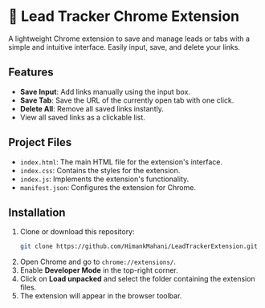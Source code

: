 # 🧲 Lead Tracker Chrome Extension

A lightweight Chrome extension to save and manage leads or tabs with a simple and intuitive interface. Easily input, save, and delete your links.

## Features
- **Save Input**: Add links manually using the input box.
- **Save Tab**: Save the URL of the currently open tab with one click.
- **Delete All**: Remove all saved links instantly.
- View all saved links as a clickable list.

## Project Files
- `index.html`: The main HTML file for the extension's interface.
- `index.css`: Contains the styles for the extension.
- `index.js`: Implements the extension's functionality.
- `manifest.json`: Configures the extension for Chrome.

## Installation
1. Clone or download this repository:
   ```bash
   git clone https://github.com/HimankMahani/LeadTrackerExtension.git
   ```
2. Open Chrome and go to `chrome://extensions/`.
3. Enable **Developer Mode** in the top-right corner.
4. Click on **Load unpacked** and select the folder containing the extension files.
5. The extension will appear in the browser toolbar.
